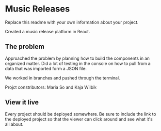# Music Releases
Replace this readme with your own information about your project.

Created a music release platform in React. 

## The problem

Approached the problem by planning how to build the components in an organized matter. Did a lot of testing in the console on how to pull from a data that was imported form a JSON file.

We worked in branches and pushed through the terminal.

Projct constributors: Maria So and Kaja Wilbik

## View it live

Every project should be deployed somewhere. Be sure to include the link to the deployed project so that the viewer can click around and see what it's all about.
